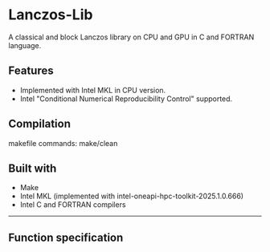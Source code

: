 # Lanczos-Lib
A classical and block Lanczos library on CPU and GPU in C and FORTRAN language.

## Features
- Implemented with Intel MKL in CPU version.
- Intel "Conditional Numerical Reproducibility Control" supported.

## Compilation
makefile commands: make/clean

## Built with
- Make
- Intel MKL (implemented with intel-oneapi-hpc-toolkit-2025.1.0.666)
- Intel C and FORTRAN compilers

---

## Function specification



